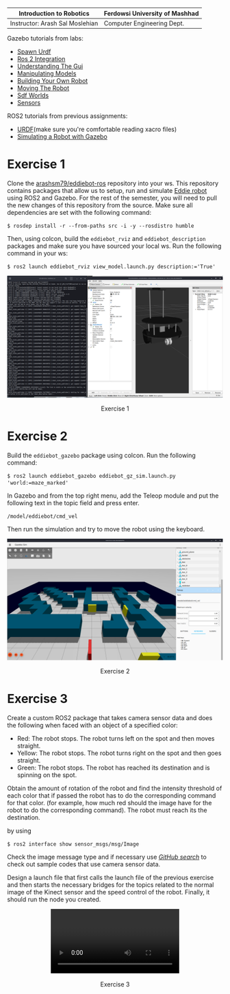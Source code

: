 
|  Introduction to Robotics |  Ferdowsi University of Mashhad |
|---|---|
|  Instructor: Arash Sal Moslehian |  Computer Engineering Dept. |

Gazebo tutorials from labs:
- [Spawn Urdf](https://gazebosim.org/docs/garden/spawn_urdf)
- [Ros 2 Integration](https://gazebosim.org/docs/garden/ros2_integration)
- [Understanding The Gui](https://gazebosim.org/docs/garden/gui)
- [Manipulating Models](https://gazebosim.org/docs/garden/manipulating_models)
- [Building Your Own Robot](https://gazebosim.org/docs/garden/building_robot)
- [Moving The Robot](https://gazebosim.org/docs/garden/moving_robot)
- [Sdf Worlds](https://gazebosim.org/docs/garden/sdf_worlds)
- [Sensors](https://gazebosim.org/docs/garden/sensors)

ROS2 tutorials from previous assignments:
- [URDF](https://docs.ros.org/en/humble/Tutorials/Intermediate/URDF/URDF-Main.html)(make sure you're comfortable reading xacro files)
- [Simulating a Robot with Gazebo](https://docs.ros.org/en/humble/Tutorials/Advanced/Simulators/Gazebo.html)


# Exercise 1

Clone the [arashsm79/eddiebot-ros](https://github.com/arashsm79/eddiebot-ros) repository into your ws. This repository contains packages that allow us to setup, run and simulate [Eddie robot ](https://www.youtube.com/watch?v=oAqHhUtAHmQ) using ROS2 and Gazebo. For the rest of the semester, you will need to pull the new changes of this repository from the source.
Make sure all dependencies are set with the following command:

```shell
$ rosdep install -r --from-paths src -i -y --rosdistro humble
```

Then, using colcon, build the `eddiebot_rviz` and `eddiebot_description` packages and make sure you have sourced your local ws. Run the following command in your ws:

```shell
$ ros2 launch eddiebot_rviz view_model.launch.py description:='True'
```
<p align = "center">
<img src = "exec1.png">
</p>
<p align = "center">
Exercise 1
</p>

# Exercise 2

Build the `eddiebot_gazebo` package using colcon. Run the following command:

```shell
$ ros2 launch eddiebot_gazebo eddiebot_gz_sim.launch.py 'world:=maze_marked'
```

In Gazebo and from the top right menu, add the Teleop module and put the following text in the topic field and press enter.

```
/model/eddiebot/cmd_vel
```

Then run the simulation and try to move the robot using the keyboard. 

<p align = "center">
<img src = "exec2.png">
</p>
<p align = "center">
Exercise 2
</p>

# Exercise 3

Create a custom ROS2 package that takes camera sensor data and does the following when faced with an object of a specified color:

- Red: The robot stops. The robot turns left on the spot and then moves straight.
- Yellow: The robot stops. The robot turns right on the spot and then goes straight.
- Green: The robot stops. The robot has reached its destination and is spinning on the spot.

Obtain the amount of rotation of the robot and find the intensity threshold of each color that if passed the robot has to do the corresponding command for that color. (for example, how much red should the image have for the robot to  do the corresponding command). The robot must reach its the destination.

by using

```shell
$ ros2 interface show sensor_msgs/msg/Image
```

Check the image message type and if necessary use [*GitHub search*](https://github.com/searchq=sensor_msgs%2Fmsg%2FImage+rclcpp+language%3AC%2B%2B&type=code&l=C%2B%2B) to check out sample codes that use camera sensor data.

Design a launch file that first calls the launch file of the previous exercise and then starts the necessary bridges for the topics related to the normal image of the Kinect sensor and the speed control of the robot. Finally, it should run the node you created.

<p align = "center">
<video>
  <source src="exec3.webm" type="video/webm">
</video>
</p>
<p align = "center">
Exercise 3
</p>
